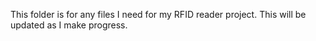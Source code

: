 This folder is for any files I need for my RFID reader project. This will be updated as I make progress.
